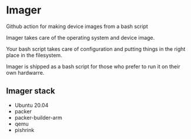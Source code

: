 # Imager
Github action for making device images from a bash script

Imager takes care of the operating system and device image.

Your bash script takes care of configuration and putting things in the right place in the filesystem.  

Imager is shipped as a bash script for those who prefer to run it on their own hardwarre. 

## Imager stack

* Ubuntu 20.04
* packer
* packer-builder-arm
* qemu
* pishrink
